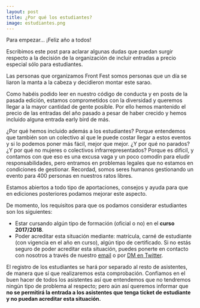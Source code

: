 ```yaml
---
layout: post
title: ¿Por qué los estudiantes?
image: estudiantes.png
---
```


Para empezar… ¡Feliz año a todos!

Escribimos este post para aclarar algunas dudas que puedan surgir respecto a la decisión de la organización de incluir entradas a precio especial sólo para estudiantes.

Las personas que organizamos Front Fest somos personas que un día se liaron la manta a la cabeza y decidieron montar este sarao.

Como habéis podido leer en nuestro código de conducta y en posts de la pasada edición, estamos comprometidos con la diversidad y queremos llegar a la mayor cantidad de gente posible. Por ello hemos mantenido el precio de las entradas del año pasado a pesar de haber crecido y hemos incluido alguna entrada early bird de más.

¿Por qué hemos incluido además a los estudiantes? Porque entendemos que también son un colectivo al que le puede costar llegar a estos eventos y si lo podemos poner más fácil, mejor que mejor. ¿Y por qué no parados? ¿Y por qué no mujeres o colectivos infrarrepresentados? Porque es difícil, y contamos con que eso es una excusa vaga y un poco comodín para eludir responsabilidades, pero entramos en problemas legales que no estamos en condiciones de gestionar. Recordad, somos seres humanos gestionando un evento para 400 personas en nuestros ratos libres.


Estamos abiertos a todo tipo de aportaciones, consejos y ayuda para que en ediciones posteriores podamos mejorar este aspecto.

De momento, los requisitos para que os podamos considerar estudiantes son los siguientes:

- Estar cursando algún tipo de formación (oficial o no) en el **curso 2017/2018**.
- Poder acreditar esta situación mediante: matrícula, carné de estudiante (con vigencia en el año en curso), algún tipo de certificado. Si no estás seguro de poder acreditar esta situación, puedes ponerte en contacto con nosotros a través de nuestro [email](mailto:frontfest@gmail.com) o por [DM en Twitter][Twitter].

El registro de los estudiantes se hará por separado al resto de asistentes, de manera que sí que realizaremos esta comprobación. Confiamos en el buen hacer de todos los asistentes así que entendemos que no tendremos ningún tipo de problema al respecto; pero aún así queremos informar que **no se permitirá la entrada a los asistentes que tenga ticket de estudiante y no puedan acreditar esta situación.**


[Twitter]: https://www.twitter.com/frontfest